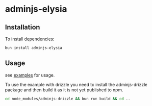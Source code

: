# adminjs-elysia

## Installation

To install dependencies:

```bash
bun install adminjs-elysia
```

## Usage

see [examples](./examples) for usage.

To use the example with drizzle you need to install the adminjs-drizzle package
and then build it as it is not yet published to npm.

```bash
cd node_modules/adminjs-drizzle && bun run build && cd ..
```